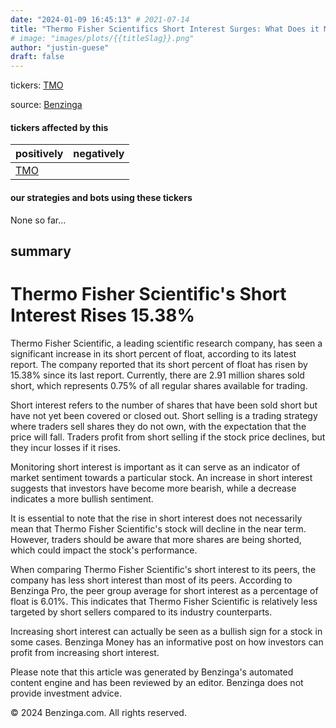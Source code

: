 ```yaml
---
date: "2024-01-09 16:45:13" # 2021-07-14
title: "Thermo Fisher Scientifics Short Interest Surges: What Does it Mean for Investors?"
# image: "images/plots/{{titleSlag}}.png"
author: "justin-guese"
draft: false
---
```

tickers: <a href='https://finance.yahoo.com/quote/TMO' target='_blank'>TMO</a> 

source: <a href='https://www.benzinga.com/short-sellers/24/01/36560714/peering-into-thermo-fisher-scientifics-recent-short-interest' target='_blank'>Benzinga</a>

#### tickers affected by this

| positively | negatively |
|------------|------------
| <a href='https://finance.yahoo.com/quote/TMO' target='_blank'>TMO</a> |  |

#### our strategies and bots using these tickers

None so far...

## summary

# Thermo Fisher Scientific's Short Interest Rises 15.38%

Thermo Fisher Scientific, a leading scientific research company, has seen a significant increase in its short percent of float, according to its latest report. The company reported that its short percent of float has risen by 15.38% since its last report. Currently, there are 2.91 million shares sold short, which represents 0.75% of all regular shares available for trading.

Short interest refers to the number of shares that have been sold short but have not yet been covered or closed out. Short selling is a trading strategy where traders sell shares they do not own, with the expectation that the price will fall. Traders profit from short selling if the stock price declines, but they incur losses if it rises.

Monitoring short interest is important as it can serve as an indicator of market sentiment towards a particular stock. An increase in short interest suggests that investors have become more bearish, while a decrease indicates a more bullish sentiment.

It is essential to note that the rise in short interest does not necessarily mean that Thermo Fisher Scientific's stock will decline in the near term. However, traders should be aware that more shares are being shorted, which could impact the stock's performance.

When comparing Thermo Fisher Scientific's short interest to its peers, the company has less short interest than most of its peers. According to Benzinga Pro, the peer group average for short interest as a percentage of float is 6.01%. This indicates that Thermo Fisher Scientific is relatively less targeted by short sellers compared to its industry counterparts.

Increasing short interest can actually be seen as a bullish sign for a stock in some cases. Benzinga Money has an informative post on how investors can profit from increasing short interest.

Please note that this article was generated by Benzinga's automated content engine and has been reviewed by an editor. Benzinga does not provide investment advice.

© 2024 Benzinga.com. All rights reserved.